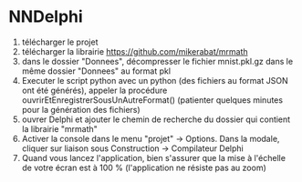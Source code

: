 # NNDelphi
1) télécharger le projet
2) télécharger la librairie https://github.com/mikerabat/mrmath
3) dans le dossier "Donnees", décompresser le fichier mnist.pkl.gz dans le même dossier "Donnees" au format pkl
4) Executer le script python avec un python (des fichiers au format JSON ont été générés), appeler la procédure ouvrirEtEnregistrerSousUnAutreFormat() (patienter quelques minutes pour la génération des fichiers)
5) ouvrer Delphi et ajouter le chemin de recherche du dossier qui contient la librairie "mrmath"
6) Activer la console dans le menu "projet" -> Options. Dans la modale, cliquer sur liaison sous Construction -> Compilateur Delphi
7) Quand vous lancez l'application, bien s'assurer que la mise à l'échelle de votre écran est à 100 % (l'application ne résiste pas au zoom)

